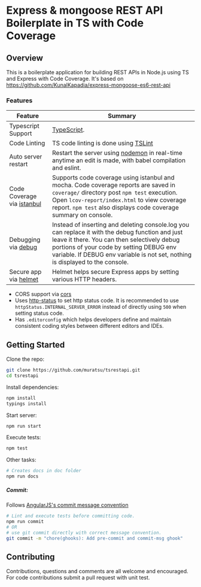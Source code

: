 # Express & mongoose REST API Boilerplate in TS with Code Coverage

## Overview

This is a boilerplate application for building REST APIs in Node.js using TS and Express with Code Coverage.
It's based on https://github.com/KunalKapadia/express-mongoose-es6-rest-api

### Features

| Feature                                | Summary                                                                                                                                                                                                                                                     |
|----------------------------------------|-------------------------------------------------------------------------------------------------------------------------------------------------------------------------------------------------------------------------------------------------------------|
| Typescript Support                  	 	 | [TypeScript](https://www.typescriptlang.org/).  |
| Code Linting               			 | TS code linting is done using [TSLint](https://github.com/palantir/tslint)                                                                                                |
| Auto server restart                  	 | Restart the server using [nodemon](https://github.com/remy/nodemon) in real-time anytime an edit is made, with babel compilation and eslint.                                                                                                                                                                            |
| Code Coverage via [istanbul](https://www.npmjs.com/package/istanbul)                  | Supports code coverage using istanbul and mocha. Code coverage reports are saved in `coverage/` directory post `npm test` execution. Open `lcov-report/index.html` to view coverage report. `npm test` also displays code coverage summary on console.                                                                                                                                                                            |
| Debugging via [debug](https://www.npmjs.com/package/debug)           | Instead of inserting and deleting console.log you can replace it with the debug function and just leave it there. You can then selectively debug portions of your code by setting DEBUG env variable. If DEBUG env variable is not set, nothing is displayed to the console.                       |
| Secure app via [helmet](https://github.com/helmetjs/helmet)           | Helmet helps secure Express apps by setting various HTTP headers. |

- CORS support via [cors](https://github.com/expressjs/cors)
- Uses [http-status](https://www.npmjs.com/package/http-status) to set http status code. It is recommended to use `httpStatus.INTERNAL_SERVER_ERROR` instead of directly using `500` when setting status code.
- Has `.editorconfig` which helps developers define and maintain consistent coding styles between different editors and IDEs.

## Getting Started

Clone the repo:
```sh
git clone https://github.com/muratsu/tsrestapi.git
cd tsrestapi
```

Install dependencies:
```sh
npm install
typings install
```

Start server:
```sh
npm run start
```

Execute tests:
```sh
npm test
```

Other tasks:
```sh
# Creates docs in doc folder
npm run docs
```

##### Commit:

Follows [AngularJS's commit message convention](https://github.com/angular/angular.js/blob/master/CONTRIBUTING.md#-git-commit-guidelines)
```sh
# Lint and execute tests before committing code.
npm run commit
# OR
# use git commit directly with correct message convention.
git commit -m "chore(ghooks): Add pre-commit and commit-msg ghook"
```

## Contributing

Contributions, questions and comments are all welcome and encouraged. For code contributions submit a pull request with unit test.
